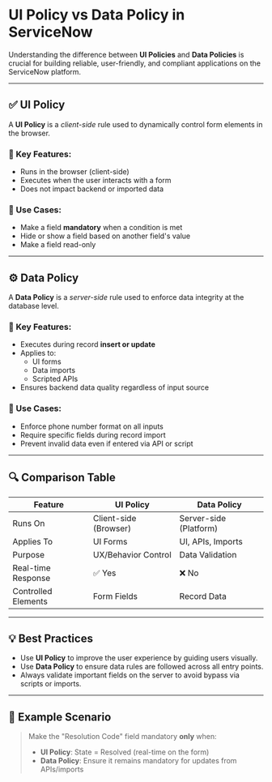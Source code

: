 # UI Policy vs Data Policy in ServiceNow

Understanding the difference between **UI Policies** and **Data Policies** is crucial for building reliable, user-friendly, and compliant applications on the ServiceNow platform.

---

## ✅ UI Policy

A **UI Policy** is a *client-side* rule used to dynamically control form elements in the browser.

### 🔹 Key Features:
- Runs in the browser (client-side)
- Executes when the user interacts with a form
- Does not impact backend or imported data

### 🔹 Use Cases:
- Make a field **mandatory** when a condition is met
- Hide or show a field based on another field's value
- Make a field read-only

---

## ⚙️ Data Policy

A **Data Policy** is a *server-side* rule used to enforce data integrity at the database level.

### 🔹 Key Features:
- Executes during record **insert or update**
- Applies to:
  - UI forms
  - Data imports
  - Scripted APIs
- Ensures backend data quality regardless of input source

### 🔹 Use Cases:
- Enforce phone number format on all inputs
- Require specific fields during record import
- Prevent invalid data even if entered via API or script

---

## 🔍 Comparison Table

| Feature              | UI Policy             | Data Policy           |
|----------------------|------------------------|------------------------|
| Runs On             | Client-side (Browser) | Server-side (Platform) |
| Applies To          | UI Forms              | UI, APIs, Imports      |
| Purpose             | UX/Behavior Control   | Data Validation        |
| Real-time Response  | ✅ Yes                | ❌ No                  |
| Controlled Elements | Form Fields           | Record Data            |

---

## 💡 Best Practices

- Use **UI Policy** to improve the user experience by guiding users visually.
- Use **Data Policy** to ensure data rules are followed across all entry points.
- Always validate important fields on the server to avoid bypass via scripts or imports.

---

## 📌 Example Scenario

> Make the "Resolution Code" field mandatory **only** when:
> - **UI Policy**: State = Resolved (real-time on the form)
> - **Data Policy**: Ensure it remains mandatory for updates from APIs/imports

